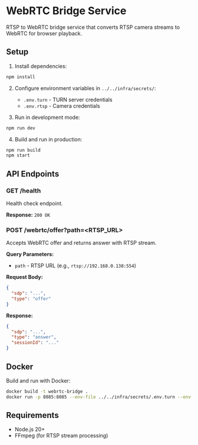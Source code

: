 # WebRTC Bridge Service

RTSP to WebRTC bridge service that converts RTSP camera streams to WebRTC for browser playback.

## Setup

1. Install dependencies:
```bash
npm install
```

2. Configure environment variables in `../../infra/secrets/`:
   - `.env.turn` - TURN server credentials
   - `.env.rtsp` - Camera credentials

3. Run in development mode:
```bash
npm run dev
```

4. Build and run in production:
```bash
npm run build
npm start
```

## API Endpoints

### GET /health
Health check endpoint.

**Response:** `200 OK`

### POST /webrtc/offer?path=<RTSP_URL>
Accepts WebRTC offer and returns answer with RTSP stream.

**Query Parameters:**
- `path` - RTSP URL (e.g., `rtsp://192.168.0.138:554`)

**Request Body:**
```json
{
  "sdp": "...",
  "type": "offer"
}
```

**Response:**
```json
{
  "sdp": "...",
  "type": "answer",
  "sessionId": "..."
}
```

## Docker

Build and run with Docker:
```bash
docker build -t webrtc-bridge .
docker run -p 8085:8085 --env-file ../../infra/secrets/.env.turn --env-file ../../infra/secrets/.env.rtsp webrtc-bridge
```

## Requirements

- Node.js 20+
- FFmpeg (for RTSP stream processing)
